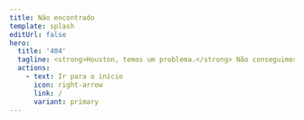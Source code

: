```yaml
---
title: Não encontrado
template: splash
editUrl: false
hero:
  title: '404'
  tagline: <strong>Houston, temos um problema.</strong> Não conseguimos encontrar essa página.<br>Verifique a URL ou tente utilizar a barra de pesquisa.
  actions:
    - text: Ir para o início
      icon: right-arrow
      link: /
      variant: primary
---
```

